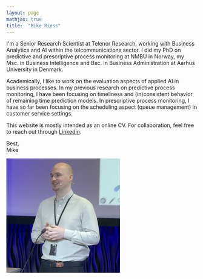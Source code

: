 ```yaml
---
layout: page
mathjax: true
title:  "Mike Riess"
---
```


I'm a Senior Research Scientist at Telenor Research, working with Business Analytics and AI within the telcommunications sector. I did my PhD on predictive and prescriptive process monitoring at NMBU in Norway, my Msc. in Business Intelligence and Bsc. in Business Administration at Aarhus University in Denmark. 

Academically, I like to work on the evaluation aspects of applied AI in business processes. In my previous research on predictive process monitoring, I have been focusing on timeliness and (in)consistent behavior of remaining time prediction models. In prescriptive process monitoring, I have so far been focusing on the scheduling aspect (queue management) in customer service settings.

This website is mostly intended as an online CV. For collaboration, feel free to reach out through <a href="https://www.linkedin.com/in/mike-riess-8ba5796b/">Linkedin</a>.

Best,<br>
Mike

![Mike](Mike.png)




